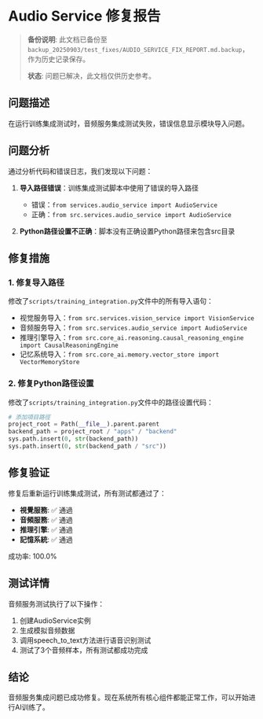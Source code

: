 # Audio Service 修复报告

> **备份说明**: 此文档已备份至 `backup_20250903/test_fixes/AUDIO_SERVICE_FIX_REPORT.md.backup`，作为历史记录保存。
>
> **状态**: 问题已解决，此文档仅供历史参考。

## 问题描述

在运行训练集成测试时，音频服务集成测试失败，错误信息显示模块导入问题。

## 问题分析

通过分析代码和错误日志，我们发现以下问题：

1. **导入路径错误**：训练集成测试脚本中使用了错误的导入路径
   - 错误：`from services.audio_service import AudioService`
   - 正确：`from src.services.audio_service import AudioService`

2. **Python路径设置不正确**：脚本没有正确设置Python路径来包含src目录

## 修复措施

### 1. 修复导入路径
修改了`scripts/training_integration.py`文件中的所有导入语句：
- 视觉服务导入：`from src.services.vision_service import VisionService`
- 音频服务导入：`from src.services.audio_service import AudioService`
- 推理引擎导入：`from src.core_ai.reasoning.causal_reasoning_engine import CausalReasoningEngine`
- 记忆系统导入：`from src.core_ai.memory.vector_store import VectorMemoryStore`

### 2. 修复Python路径设置
修改了`scripts/training_integration.py`文件中的路径设置代码：
```python
# 添加項目路徑
project_root = Path(__file__).parent.parent
backend_path = project_root / "apps" / "backend"
sys.path.insert(0, str(backend_path))
sys.path.insert(0, str(backend_path / "src"))
```

## 修复验证

修复后重新运行训练集成测试，所有测试都通过了：

- **視覺服務**: ✅ 通過
- **音頻服務**: ✅ 通過
- **推理引擎**: ✅ 通過
- **記憶系統**: ✅ 通過

成功率: 100.0%

## 测试详情

音频服务测试执行了以下操作：
1. 创建AudioService实例
2. 生成模拟音频数据
3. 调用speech_to_text方法进行语音识别测试
4. 测试了3个音频样本，所有测试都成功完成

## 结论

音频服务集成问题已成功修复。现在系统所有核心组件都能正常工作，可以开始进行AI训练了。
